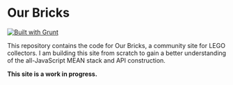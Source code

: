 # Our Bricks

[![Built with Grunt](https://cdn.gruntjs.com/builtwith.svg)](http://gruntjs.com/)

This repository contains the code for Our Bricks, a community site for
LEGO collectors. I am building this site from scratch to gain a better
understanding of the all-JavaScript MEAN stack and API construction.

**This site is a work in progress.**
